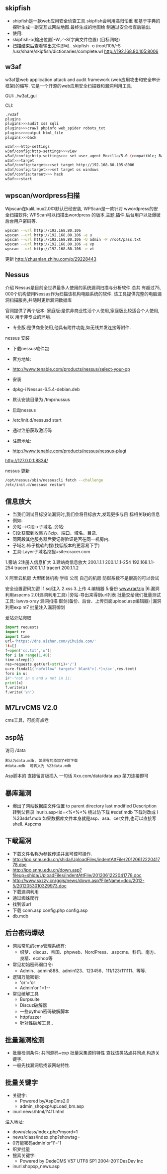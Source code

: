 ## skipfish
* shipfish是一款web应用安全侦查工具.skipfish会利用递归怕重
和基于字典的探针生成一副交互式网站地图.最终生成的地图绘
制通过安全检查后输出.
* 使用:
* skipfish-o(输出位置)-W／-S(字典文件位置)
(目标网站)
* 扫描结束后查看输出文件即可..
skipfish -o /root/105/-S /usr/share/skipfish/dictionaries/complete.wl http://192.168.80.105:8006

## w3af
w3af是web application attack and audit framework (web应用攻击和安全审计框架)的缩写.
它是一个开源的web应用安全扫描器和漏洞利用工具.

GUI:
./w3af_gui

CLI:
```bash
./w3af
plugins
plugins>>>audit xss sqli
plugins>>>crawl phpinfo web_spider robots_txt
plugins>>>output html_file
plugins>>>back

w3af>>>http-settings
w3af/config:http-settings>>>view
w3af/config:http-settings>>> set user_agent Mozilla/5.0 (compatible; Baiduspider/2.0; +http://www.baidu.com/search/spider.html)|
w3af>>>target
w3af/config:target>>>set target http://192.168.80.105:8006
w3af/config:target>>>set target os windows
w3af/confia:taraet>>> hack
w3af>>>start
```

## wpscan/wordpress扫描
Wpscan在kaliLinux2.0中默认已经安装, WPScan是一款针对
wwordpress的安全扫描软件; WPScan可以扫描出wordpress
的版本,主题,插件,后台用户以及爆破后台用户密码等.

```bash
wpscan --url http://192.168.80.106
wpscan --url http://192.168.80.106 -e u
wpscan --url http://192.168.80.106 -U admin -P /root/pass.txt
wpscan --url http://192.168.80.106 -e vp
wpscan --url http://192.168.80.106 -e vt
```
更新 http://zhuanlan.zhihu.com/p/29228443
## Nessus
介绍
Nessus是目前全世界最多人使用的系统漏洞扫描与分析软件.总共
有超过75, 000个机构使用Nessus作为扫描该机构电脑系统的软件.
该工具提供完整的电脑漏洞扫描服务,并随时更新漏洞数据库

官网提供了两个版本:
家庭版:是供非商业性活个人使用,家庭版比较适合个人使用,可以
用于非专业的环境.
* 专业版:是供商业使用,他具有附件功能,如无线并发连接等附件.

nessus 安装
* 下载nessus软件包
* 官方地址:
* http://www.tenable.com/products/nessus/select-your-op
* 安装
* dpkg-i Nessus-6.5.4-debian.deb
* 默认安装目录为 /tmp/nussus

* 启动nessus
* /etc/init.d/nessusd start
* 通过注册获取激活码
* 注册地址:
* http://www.tenable.com/products/nessus/nessus-plugi

http://127.0.0.1:8834/

nessus 更新
```bash
/opt/nessus/sbin/nessuscli fetch --challenge
/etc/init.d/nessusd restart
```

## 信息放大
* 当我们测试目标没法漏洞时,我们会将目标放大,发现更多与目
标相关联的信息
* 例如:
* 旁站-->C段→子域名
.旁站:
* C段:获取到收集方向:ip、端口、域名、目录.
* 同网段其他服务器后要记得验证是否在同一机房内.
* 子域名:柿子挑软的捏(找低版本的更容易下手)
* 工具:Layer子域名挖掘+site:cracer.com

1.旁站
2注册人信息扩大
3.建站商信息放大
200.1.1.1
200.1.1.1-254
192.168.1.1-254
tracert 200.1.1.1
tracert 200.1.1.2

X 阿里云机房
大型团体机构
学校
公司
自己的机房
防御系数不是很高的可以尝试


安全设置密码加密
|1.sql注入
2.xss
3.上传
4.编辑器
5.备份 www.rar/zip
|6.漏洞利用aspcms 2.0(漏洞利用工具)
|旁站-导出来得到url列表
批量交给我们批量测试工具:
lawvs-xray 漏洞扫描
御剑(备份、后台、上传页面upload.asp编辑器)
|漏洞利用exp m7
批量注入漏洞御剑

爱站旁站爬取
```py
import requests
import re
import time
url='https://dns.aizhan.com/yihuida.com/'
1i=[]
f=open('cc.txt','w')|
for i in range(1,40):
time.sleep(1)
res=requests.get(url+str(i)+'/')
u=re.findal1('nofollow" target=" blank">(.*)</a>',res.text)
forx in u:
i#"-"not in x and x not in 1i:
print(x)
f.write(x)
f.write('\n')
```

## M7LrvCMS V2.0
cms工具，可能有点老

## asp站
访问 /data
```
默认为data.mdb, 如果有的添加了#防下载
#data.mdb  可转义为 %23data.mdb
```
Asp脚本的
直接留言板插入 一句话
Xxx.com/data/data.asp
菜刀连接即可

## 暴库漏洞
* 爆出了网站数据库文件位置
to parent directory
last modified Description
转到父目录
inurl:/.asp<id=<%<%<%
绕过防下载
#sdsf.mdb
下载时改成
I
%23sdsf.mdb
如果数据库文件本身就是asp、asa、cer文件,也可以直接写shell.
Aspcms

## 下载漏洞
* 下载文件名称为参数传递并且可控可操作.
* http://ipo.snnu.edu.cn/shida/UploadFiles/indentAttFile/2012061222041778.doc
* http://ipo.snnu.edu.cn/down.asp?fileup=shida/UploadFiles/indentAttFile/2012061222041778.doc
* http://www.sxzzy.cn/ggjs/news/down.asp?FileName=doc/2012-5/2012053010329973.doc
* 下载漏洞利用
* 通过蜘蛛爬行
* 找到该url
* 下载 conn.asp config.php config.asp
* db.mdb


## 后台密码爆破
* 网站常见的cms管理系统有:
  * 织梦、discuz、帝国、phpweb、NordPress、.aspcms、科讯、南方、良精、ecshop等
* 常见初始密码弱口令:
  * Admin、admin888、admin123、123456、111/123/111111、等等.
* 逻辑万能密钥:
  * 'or'='or
  * Admin'or 1=1--
* 常见破解工具
  * Burpsuite
  * Discuz破解器
  * 一些python密码破解脚本
  * httpfuzzer
  * 针对性破解工具..

## 批量漏洞检测
* 批量检测条件:
共同源码+exp
批量采集源码特性
查找该类站点共同点,构造关键字.
* 一般先找漏洞后找该网站特性.

## 批量关键字
* 关键字:
  * Powered by/AspCms2.0
  * admin_shopxp/upLoad_bm.asp
*  inurl:news/html/?411.html

注入地址:

* down/class/index.php?myord=1
* news/class/index.php?showtag=
* 0万能密码admin'or'1'='1
* 织梦批量
* 搜索关键字:
  * Powered by DedeCMS V57 UTF8 SP1 2004-2011DesDev Inc
*  inurl:shopxp_news.asp

